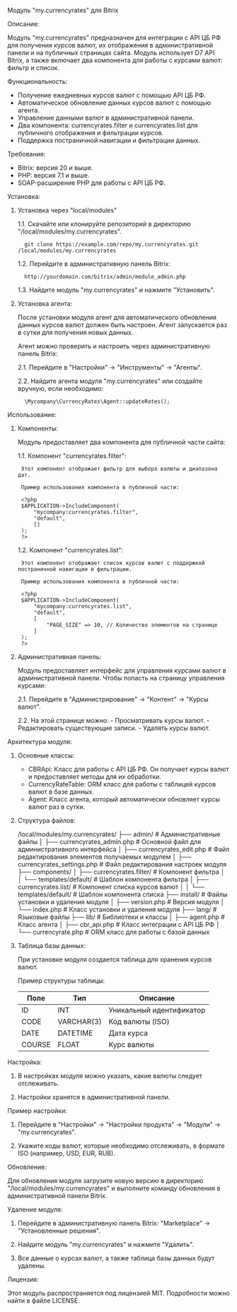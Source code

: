 Модуль "my.currencyrates" для Bitrix

Описание:

Модуль "my.currencyrates" предназначен для интеграции с API ЦБ РФ для получения курсов валют, их отображения в административной панели и на публичных страницах сайта. Модуль использует D7 API Bitrix, а также включает два компонента для работы с курсами валют: фильтр и список.

Функциональность:

- Получение ежедневных курсов валют с помощью API ЦБ РФ.
- Автоматическое обновление данных курсов валют с помощью агента.
- Управление данными валют в административной панели.
- Два компонента: currencyrates.filter и currencyrates.list для публичного отображения и фильтрации курсов.
- Поддержка постраничной навигации и фильтрации данных.

Требования:

- Bitrix: версия 20 и выше.
- PHP: версия 7.1 и выше.
- SOAP-расширение PHP для работы с API ЦБ РФ.

Установка:

1. Установка через "local/modules"

    1.1. Скачайте или клонируйте репозиторий в директорию "/local/modules/my.currencyrates".

         git clone https://example.com/repo/my.currencyrates.git /local/modules/my.currencyrates

    1.2. Перейдите в административную панель Bitrix:

         http://yourdomain.com/bitrix/admin/module_admin.php

    1.3. Найдите модуль "my.currencyrates" и нажмите "Установить".

2. Установка агента:

    После установки модуля агент для автоматического обновления данных курсов валют должен быть настроен. Агент запускается раз в сутки для получения новых данных.

    Агент можно проверить и настроить через административную панель Bitrix:

    2.1. Перейдите в "Настройки" → "Инструменты" → "Агенты".

    2.2. Найдите агента модуля "my.currencyrates" или создайте вручную, если необходимо:

         \Mycompany\CurrencyRates\Agent::updateRates();

Использование:

1. Компоненты:

   Модуль предоставляет два компонента для публичной части сайта:

   1.1. Компонент "currencyrates.filter":

        Этот компонент отображает фильтр для выбора валюты и диапазона дат.

        Пример использования компонента в публичной части:

        <?php
        $APPLICATION->IncludeComponent(
            "mycompany:currencyrates.filter",
            "default",
            []
        );
        ?>

   1.2. Компонент "currencyrates.list":

        Этот компонент отображает список курсов валют с поддержкой постраничной навигации и фильтрации.

        Пример использования компонента в публичной части:

        <?php
        $APPLICATION->IncludeComponent(
            "mycompany:currencyrates.list",
            "default",
            [
                "PAGE_SIZE" => 10, // Количество элементов на странице
            ]
        );
        ?>

2. Административная панель:

   Модуль предоставляет интерфейс для управления курсами валют в административной панели. Чтобы попасть на страницу управления курсами:

   2.1. Перейдите в "Администрирование" → "Контент" → "Курсы валют".

   2.2. На этой странице можно:
        - Просматривать курсы валют.
        - Редактировать существующие записи.
        - Удалять курсы валют.

Архитектура модуля:

1. Основные классы:

   - CBRApi: Класс для работы с API ЦБ РФ. Он получает курсы валют и предоставляет методы для их обработки.
   - CurrencyRateTable: ORM класс для работы с таблицей курсов валют в базе данных.
   - Agent: Класс агента, который автоматически обновляет курсы валют раз в сутки.

2. Структура файлов:

    /local/modules/my.currencyrates/
        ├── admin/                          # Административные файлы
        │   ├── currencyrates_admin.php     # Основной файл для административного интерфейса
        │   ├── currencyrates_edit.php      # Файл редактирования элементов получаемых модулем
        │   ├── currencyrates_settings.php  # Файл редактирования настроек модуля
        ├── components/
        │   ├── currencyrates.filter/       # Компонент фильтра
        │   │   └── templates/default/      # Шаблон компонента фильтра
        │   ├── currencyrates.list/         # Компонент списка курсов валют
        │   │   └── templates/default/      # Шаблон компонента списка
        ├── install/                        # Файлы установки и удаления модуля
        │   ├── version.php                 # Версия модуля
        │   └── index.php                   # Класс установки и удаления модуля
        ├── lang/                           # Языковые файлы
        ├── lib/                            # Библиотеки и классы
        │   ├── agent.php                   # Класс агента
        │   ├── cbr_api.php                 # Класс интеграции с API ЦБ РФ
        │   └── currencyrate.php            # ORM класс для работы с базой данных

3. Таблица базы данных:

   При установке модуля создается таблица для хранения курсов валют.

   Пример структуры таблицы:

   Поле     | Тип         | Описание               
   -------- | ----------- | ------------------------
   ID       | INT         | Уникальный идентификатор
   CODE     | VARCHAR(3)  | Код валюты (ISO)       
   DATE     | DATETIME    | Дата курса             
   COURSE   | FLOAT       | Курс валюты            

Настройка:

1. В настройках модуля можно указать, какие валюты следует отслеживать.

2. Настройки хранятся в административной панели.

Пример настройки:

1. Перейдите в "Настройки" → "Настройки продукта" → "Модули" → "my.currencyrates".

2. Укажите коды валют, которые необходимо отслеживать, в формате ISO (например, USD, EUR, RUB).

Обновление:

Для обновления модуля загрузите новую версию в директорию "/local/modules/my.currencyrates" и выполните команду обновления в административной панели Bitrix.

Удаление модуля:

1. Перейдите в административную панель Bitrix: "Marketplace" → "Установленные решения".

2. Найдите модуль "my.currencyrates" и нажмите "Удалить".

3. Все данные о курсах валют, а также таблица базы данных будут удалены.

Лицензия:

Этот модуль распространяется под лицензией MIT. Подробности можно найти в файле LICENSE.
